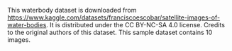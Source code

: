 This waterbody dataset is downloaded from https://www.kaggle.com/datasets/franciscoescobar/satellite-images-of-water-bodies. It is distributed under the CC BY-NC-SA 4.0 license. Credits to the original authors of this dataset. This sample dataset contains 10 images.
